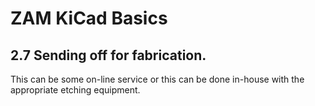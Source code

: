 # ZAM KiCad Basics

## 2.7 Sending off for fabrication.

This can be some on-line service or this can be done in-house with the appropriate etching equipment.
